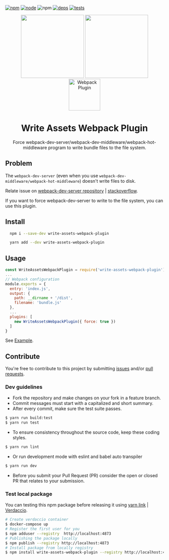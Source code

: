 [![npm][npm]][npm-url]
[![node][node]][node-url]
![npm][npm-download]
[![deps][deps]][deps-url]
[![tests][tests]][tests-url]

[npm]: https://img.shields.io/npm/v/write-assets-webpack-plugin.svg
[npm-url]: https://npmjs.com/package/write-assets-webpack-plugin
[npm-download]: https://img.shields.io/npm/dt/write-assets-webpack-plugin.svg

[node]: https://img.shields.io/node/v/write-assets-webpack-plugin.svg
[node-url]: https://nodejs.org

[deps]: https://david-dm.org/euclid1990/write-assets-webpack-plugin.svg
[deps-url]: https://david-dm.org/euclid1990/write-assets-webpack-plugin.svg

[tests]: http://img.shields.io/travis/euclid1990/write-assets-webpack-plugin.svg
[tests-url]: https://travis-ci.org/euclid1990/write-assets-webpack-plugin

<div align="center">
  <img width="200" height="200" src="https://worldvectorlogo.com/logos/html5.svg">
  <a href="https://github.com/webpack/webpack">
    <img width="200" height="200"
      src="https://webpack.js.org/assets/icon-square-big.svg">
  </a>
  <div>
    <img width="100" height="100" title="Webpack Plugin" src="http://michael-ciniawsky.github.io/postcss-load-plugins/logo.svg">
  </div>
  <h1>Write Assets Webpack Plugin</h1>
  <p>Force webpack-dev-server/webpack-dev-middleware/webpack-hot-middleware program to write bundle files to the file system.</p>
</div>

## Problem

The `webpack-dev-server` (even when you use `webpack-dev-middleware/webpack-hot-middleware`) doesn't write files to disk.

Relate issue on [webpack-dev-server repository](https://github.com/webpack/webpack-dev-server/issues/62) | [stackoverflow](https://stackoverflow.com/questions/33318457/bundle-js-file-output-and-webpack-dev-server).

If you want to force webpack-dev-server to write to the file system, you can use this plugin.

## Install

```bash
  npm i --save-dev write-assets-webpack-plugin
```
```bash
  yarn add --dev write-assets-webpack-plugin
```

## Usage

```js
const WriteAssetsWebpackPlugin = require('write-assets-webpack-plugin');
...
// Webpack configuration
module.exports = {
  entry: 'index.js',
  output: {
    path: __dirname + '/dist',
    filename: 'bundle.js'
  },
  ...
  plugins: [
    new WriteAssetsWebpackPlugin({ force: true })
  ]
}
```

See [Example](./example).

## Contribute

You're free to contribute to this project by submitting [issues](./issues) and/or [pull requests](./pulls).

### Dev guidelines

* Fork the repository and make changes on your fork in a feature branch.
* Commit messages must start with a capitalized and short summary.
* After every commit, make sure the test suite passes.
```bash
$ yarn run build:test
$ yarn run test
```
* To ensure consistency throughout the source code, keep these coding styles.
```bash
$ yarn run lint
```
* Or run development mode with eslint and babel auto transpiler
```bash
$ yarn run dev
```
* Before you submit your Pull Request (PR) consider the open or closed PR that relates to your submission.

### Test local package

You can testing this npm package before releasing it using [yarn link](https://yarnpkg.com/lang/en/docs/cli/link/) | [Verdaccio](https://github.com/verdaccio/verdaccio).
```bash
# Create verdaccio container
$ docker-compose up
# Register the first user for you
$ npm adduser --registry  http://localhost:4873
# Publishing the package locally
$ npm publish --registry http://localhost:4873
# Install package from locally registry
$ npm install write-assets-webpack-plugin --registry http://localhost:4873
```
